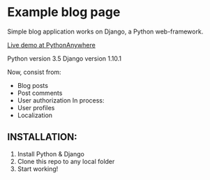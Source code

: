 # Example blog page

Simple blog application works on Django, a Python web-framework.

[Live demo at PythonAnywhere](http://2beats4hits.pythonanywhere.com/)

Python version 3.5
Django version 1.10.1

Now, consist from:
- Blog posts
- Post comments
- User authorization
In process:
- User profiles
- Localization

## INSTALLATION:
1. Install Python & Django
2. Clone this repo to any local folder
3. Start working!
